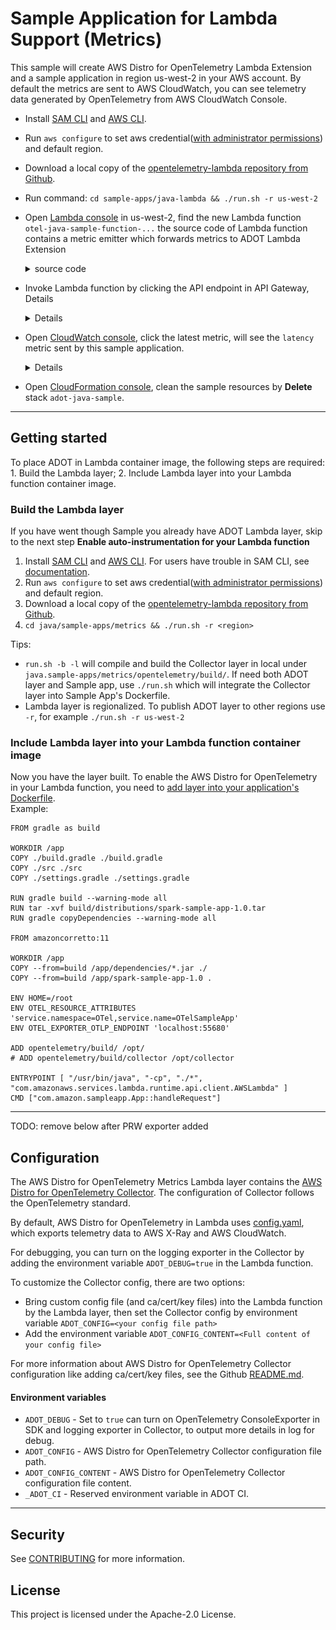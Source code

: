 # Sample Application for Lambda Support (Metrics)
This sample will create AWS Distro for OpenTelemetry Lambda Extension and a sample application in region us-west-2 in your AWS account. By default the metrics are sent to AWS CloudWatch, you can see telemetry data generated by OpenTelemetry from AWS CloudWatch Console.
- Install [SAM CLI](https://docs.aws.amazon.com/serverless-application-model/latest/developerguide/serverless-sam-cli-install.html) and [AWS CLI](https://docs.aws.amazon.com/cli/latest/userguide/install-cliv2.html).
- Run `aws configure` to set aws credential([with administrator permissions](https://docs.aws.amazon.com/serverless-application-model/latest/developerguide/serverless-sam-cli-install-mac.html#serverless-sam-cli-install-mac-iam-permissions)) and default region.
- Download a local copy of the [opentelemetry-lambda repository from Github](https://github.com/open-telemetry/opentelemetry-lambda).
- Run command: `cd sample-apps/java-lambda && ./run.sh -r us-west-2`
- Open [Lambda console](https://us-west-2.console.aws.amazon.com/lambda/home?region=us-west-2#/functions) in us-west-2, find the new Lambda function `otel-java-sample-function-...`
the source code of Lambda function contains a metric emitter which forwards metrics to ADOT Lambda Extension
    <details><summary>source code</summary>

    ```
      @Override
      public String handleRequest(Void input, Context context) {
        long requestStartTime = System.currentTimeMillis();
        MetricEmitter metricEmitter = buildMetricEmitter();
        long latency = System.currentTimeMillis() - requestStartTime;
        metricEmitter.emitReturnTimeMetric(latency, "/lambda-sample-app", "200");
        String message = new String("200 OK");
        metricEmitter.shutDown();
        return message;
      }
    ```
    </details>

- Invoke Lambda function by clicking the API endpoint in API Gateway, Details
    <details>

    ![](./docs/images/sample1.png)

    </details>

- Open [CloudWatch console](https://us-west-2.console.aws.amazon.com/cloudwatch/home?region=us-west-2#metricsV2:graph=~();namespace=~'AWSOTel*2fAWSOTelSampleApp), click the latest metric, will see the `latency` metric sent by this sample application.
    <details>

    ![](./docs/images/sample2.png)

    </details>

- Open [CloudFormation console](https://us-west-2.console.aws.amazon.com/cloudformation/home?region=us-west-2#/stacks?filteringText=&filteringStatus=active&viewNested=true&hideStacks=false), clean the sample resources by **Delete** stack `adot-java-sample`.

***

## Getting started
To place ADOT in Lambda container image, the following steps are required: 1. Build the Lambda layer; 2. Include Lambda layer into your Lambda function container image.

### Build the Lambda layer
If you have went though Sample you already have ADOT Lambda layer, skip to the next step **Enable auto-instrumentation for your Lambda function**

1. Install [SAM CLI](https://docs.aws.amazon.com/serverless-application-model/latest/developerguide/serverless-sam-cli-install.html) and [AWS CLI](https://docs.aws.amazon.com/cli/latest/userguide/install-cliv2.html). For users have trouble in SAM CLI, see [documentation](docs/misc/sam.md).
2. Run `aws configure` to set aws credential([with administrator permissions](https://docs.aws.amazon.com/serverless-application-model/latest/developerguide/serverless-sam-cli-install-mac.html#serverless-sam-cli-install-mac-iam-permissions)) and default region.
3. Download a local copy of the [opentelemetry-lambda repository from Github](https://github.com/open-telemetry/opentelemetry-lambda/).
4. `cd java/sample-apps/metrics && ./run.sh -r <region>`  

Tips:
- `run.sh -b -l` will compile and build the Collector layer in local under `java.sample-apps/metrics/opentelemetry/build/`. If need both ADOT layer and Sample app, use `./run.sh` which will integrate the Collector layer into Sample App's Dockerfile.
- Lambda layer is regionalized. To publish ADOT layer to other regions use `-r`, for example `./run.sh -r us-west-2`

### Include Lambda layer into your Lambda function container image

Now you have the layer built. To enable the AWS Distro for OpenTelemetry in your Lambda function, you need to [add layer into your application's Dockerfile](https://docs.aws.amazon.com/lambda/latest/dg/using-extensions.html#invocation-images-extensions).   
Example:
```
FROM gradle as build

WORKDIR /app
COPY ./build.gradle ./build.gradle
COPY ./src ./src
COPY ./settings.gradle ./settings.gradle

RUN gradle build --warning-mode all
RUN tar -xvf build/distributions/spark-sample-app-1.0.tar
RUN gradle copyDependencies --warning-mode all

FROM amazoncorretto:11 

WORKDIR /app
COPY --from=build /app/dependencies/*.jar ./
COPY --from=build /app/spark-sample-app-1.0 .

ENV HOME=/root
ENV OTEL_RESOURCE_ATTRIBUTES 'service.namespace=OTel,service.name=OTelSampleApp'
ENV OTEL_EXPORTER_OTLP_ENDPOINT 'localhost:55680'

ADD opentelemetry/build/ /opt/
# ADD opentelemetry/build/collector /opt/collector

ENTRYPOINT [ "/usr/bin/java", "-cp", "./*", "com.amazonaws.services.lambda.runtime.api.client.AWSLambda" ]
CMD ["com.amazon.sampleapp.App::handleRequest"]
```


***

TODO: remove below after PRW exporter added
## Configuration
The AWS Distro for OpenTelemetry Metrics Lambda layer contains the [AWS Distro for OpenTelemetry Collector](https://github.com/aws-observability/aws-otel-collector#overview). The configuration of Collector follows the OpenTelemetry standard.

By default, AWS Distro for OpenTelemetry in Lambda uses [config.yaml](https://github.com/aws-observability/aws-otel-lambda/blob/main/extensions/aoc-extension/config.yaml), which exports telemetry data to AWS X-Ray and AWS CloudWatch.

For debugging, you can turn on the logging exporter in the Collector by adding the environment variable `ADOT_DEBUG=true` in the Lambda function.

To customize the Collector config, there are two options:

* Bring custom config file (and ca/cert/key files) into the Lambda function by the Lambda layer, then set the Collector config by environment variable `ADOT_CONFIG=<your config file path>`
* Add the environment variable `ADOT_CONFIG_CONTENT=<Full content of your config file>`

For more information about AWS Distro for OpenTelemetry Collector configuration like adding ca/cert/key files, see the Github [README.md](../../extensions/sample-custom-config/README.md).

#### Environment variables

- `ADOT_DEBUG` - Set to `true` can turn on OpenTelemetry ConsoleExporter in SDK and logging exporter in Collector, to output more details in log for debug.
- `ADOT_CONFIG` - AWS Distro for OpenTelemetry Collector configuration file path.
- `ADOT_CONFIG_CONTENT` - AWS Distro for OpenTelemetry Collector configuration file content.
- `_ADOT_CI` - Reserved environment variable in ADOT CI.

    
***

## Security

See [CONTRIBUTING](CONTRIBUTING.md#security-issue-notifications) for more information.

## License

This project is licensed under the Apache-2.0 License.

